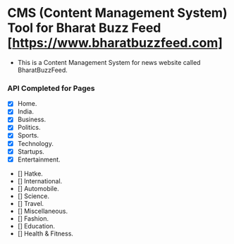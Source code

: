 # CMS (Content Management System) Tool for Bharat Buzz Feed [https://www.bharatbuzzfeed.com]

- This is a Content Management System for news website called BharatBuzzFeed.

### API Completed for Pages

- [x] Home.
- [x] India.
- [x] Business.
- [x] Politics.
- [x] Sports.
- [x] Technology.
- [x] Startups.
- [x] Entertainment.
- [] Hatke.
- [] International.
- [] Automobile.
- [] Science.
- [] Travel.
- [] Miscellaneous.
- [] Fashion.
- [] Education.
- [] Health & Fitness.
